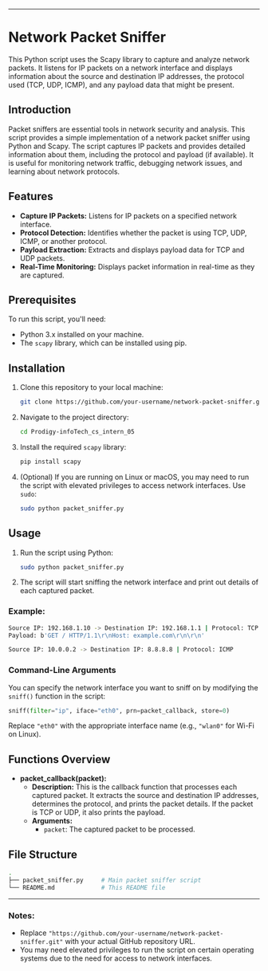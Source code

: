 
---

# Network Packet Sniffer

This Python script uses the Scapy library to capture and analyze network packets. It listens for IP packets on a network interface and displays information about the source and destination IP addresses, the protocol used (TCP, UDP, ICMP), and any payload data that might be present.


## Introduction

Packet sniffers are essential tools in network security and analysis. This script provides a simple implementation of a network packet sniffer using Python and Scapy. The script captures IP packets and provides detailed information about them, including the protocol and payload (if available). It is useful for monitoring network traffic, debugging network issues, and learning about network protocols.

## Features

- **Capture IP Packets:** Listens for IP packets on a specified network interface.
- **Protocol Detection:** Identifies whether the packet is using TCP, UDP, ICMP, or another protocol.
- **Payload Extraction:** Extracts and displays payload data for TCP and UDP packets.
- **Real-Time Monitoring:** Displays packet information in real-time as they are captured.

## Prerequisites

To run this script, you'll need:

- Python 3.x installed on your machine.
- The `scapy` library, which can be installed using pip.

## Installation

1. Clone this repository to your local machine:

   ```bash
   git clone https://github.com/your-username/network-packet-sniffer.git
   ```

2. Navigate to the project directory:

   ```bash
   cd Prodigy-infoTech_cs_intern_05

   ```

3. Install the required `scapy` library:

   ```bash
   pip install scapy
   ```

4. (Optional) If you are running on Linux or macOS, you may need to run the script with elevated privileges to access network interfaces. Use `sudo`:

   ```bash
   sudo python packet_sniffer.py
   ```

## Usage

1. Run the script using Python:

   ```bash
   sudo python packet_sniffer.py
   ```

2. The script will start sniffing the network interface and print out details of each captured packet.

### Example:

```bash
Source IP: 192.168.1.10 -> Destination IP: 192.168.1.1 | Protocol: TCP
Payload: b'GET / HTTP/1.1\r\nHost: example.com\r\n\r\n'

Source IP: 10.0.0.2 -> Destination IP: 8.8.8.8 | Protocol: ICMP
```

### Command-Line Arguments

You can specify the network interface you want to sniff on by modifying the `sniff()` function in the script:

```python
sniff(filter="ip", iface="eth0", prn=packet_callback, store=0)
```

Replace `"eth0"` with the appropriate interface name (e.g., `"wlan0"` for Wi-Fi on Linux).

## Functions Overview

- **packet_callback(packet):**
  - **Description:** This is the callback function that processes each captured packet. It extracts the source and destination IP addresses, determines the protocol, and prints the packet details. If the packet is TCP or UDP, it also prints the payload.
  - **Arguments:**
    - `packet`: The captured packet to be processed.

## File Structure

```bash
.
├── packet_sniffer.py     # Main packet sniffer script
└── README.md             # This README file
```

---

### Notes:
- Replace `"https://github.com/your-username/network-packet-sniffer.git"` with your actual GitHub repository URL.
- You may need elevated privileges to run the script on certain operating systems due to the need for access to network interfaces.
